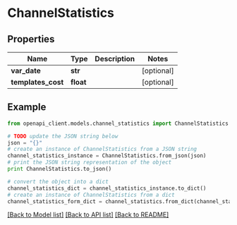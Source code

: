 # ChannelStatistics


## Properties
Name | Type | Description | Notes
------------ | ------------- | ------------- | -------------
**var_date** | **str** |  | [optional] 
**templates_cost** | **float** |  | [optional] 

## Example

```python
from openapi_client.models.channel_statistics import ChannelStatistics

# TODO update the JSON string below
json = "{}"
# create an instance of ChannelStatistics from a JSON string
channel_statistics_instance = ChannelStatistics.from_json(json)
# print the JSON string representation of the object
print ChannelStatistics.to_json()

# convert the object into a dict
channel_statistics_dict = channel_statistics_instance.to_dict()
# create an instance of ChannelStatistics from a dict
channel_statistics_form_dict = channel_statistics.from_dict(channel_statistics_dict)
```
[[Back to Model list]](../README.md#documentation-for-models) [[Back to API list]](../README.md#documentation-for-api-endpoints) [[Back to README]](../README.md)


